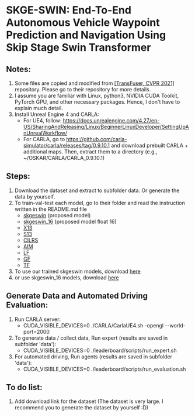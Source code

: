 # SKGE-SWIN: End-To-End Autonomous Vehicle Waypoint Prediction and Navigation Using Skip Stage Swin Transformer 

## Notes:
1. Some files are copied and modified from [[TransFuser, CVPR 2021]](https://github.com/autonomousvision/transfuser) repository. Please go to their repository for more details.
2. I assume you are familiar with Linux, python3, NVIDIA CUDA Toolkit, PyTorch GPU, and other necessary packages. Hence, I don't have to explain much detail.
3. Install Unreal Engine 4 and CARLA:
    - For UE4, follow: https://docs.unrealengine.com/4.27/en-US/SharingAndReleasing/Linux/BeginnerLinuxDeveloper/SettingUpAnUnrealWorkflow/
    - For CARLA, go to https://github.com/carla-simulator/carla/releases/tag/0.9.10.1 and download prebuilt CARLA + additional maps. Then, extract them to a directory (e.g., ~/OSKAR/CARLA/CARLA_0.9.10.1)

## Steps:
1. Download the dataset and extract to subfolder data. Or generate the data by yourself.
2. To train-val-test each model, go to their folder and read the instruction written in the README.md file
    - [skgeswin](https://github.com/fachrinnk4869/skge-swin/tree/main/skgeswin) (proposed model)
    - [skgeswin_16](https://github.com/fachrinnk4869/skge-swin/tree/main/skgeswin_16) (proposed model float 16)
    - [X13](https://github.com/fachrinnk4869/skge-swin/tree/main/x13) 
    - [S13](https://github.com/fachrinnk4869/skge-swin/tree/main/s13)
    - [CILRS](https://github.com/fachrinnk4869/skge-swin/tree/main/cilrs)
    - [AIM](https://github.com/fachrinnk4869/skge-swin/tree/main/aim)
    - [LF](https://github.com/fachrinnk4869/skge-swin/tree/main/late_fusion)
    - [GF](https://github.com/fachrinnk4869/skge-swin/tree/main/geometric_fusion)
    - [TF](https://github.com/fachrinnk4869/skge-swin/tree/main/transfuser)
3. To use our trained skgeswin models, download [here](https://huggingface.co/fachrinnk4869/skgeswin/blob/main/best_model.pth)
3. or use skgeswin_16 models, download [here](https://huggingface.co/fachrinnk4869/skgeswin_16/blob/main/best_model.pth)

## Generate Data and Automated Driving Evaluation:
1. Run CARLA server:
    - CUDA_VISIBLE_DEVICES=0 ./CARLA/CarlaUE4.sh -opengl --world-port=2000
2. To generate data / collect data, Run expert (results are saved in subfolder 'data'):
    - CUDA_VISIBLE_DEVICES=0 ./leaderboard/scripts/run_expert.sh
3. For automated driving, Run agents (results are saved in subfolder 'data'):
    - CUDA_VISIBLE_DEVICES=0 ./leaderboard/scripts/run_evaluation.sh

## To do list:
1. Add download link for the dataset (The dataset is very large. I recommend you to generate the dataset by yourself :D)